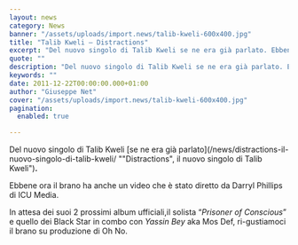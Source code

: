 ```yaml
---
layout: news
category: News
banner: "/assets/uploads/import.news/talib-kweli-600x400.jpg"
title: "Talib Kweli – Distractions"
excerpt: "Del nuovo singolo di Talib Kweli se ne era già parlato. Ebbene ora il brano ha anche un video che è stato diretto da Darryl Phillips di ICU Media. In attesa dei suoi 2 prossimi album ufficiali,il solista “Prisoner of Conscious” e quello dei Black Star in combo con Yassin Bey aka Mos Def, ri-gustiamoci [&hellip"
quote: ""
description: "Del nuovo singolo di Talib Kweli se ne era già parlato. Ebbene ora il brano ha anche un video che è stato diretto da Darryl Phillips di ICU Media. In attesa dei suoi 2 prossimi album ufficiali,il solista “Prisoner of Conscious” e quello dei Black Star in combo con Yassin Bey aka Mos Def, ri-gustiamoci [&hellip"
keywords: ""
date: 2011-12-22T00:00:00.000+01:00
author: "Giuseppe Net"
cover: "/assets/uploads/import.news/talib-kweli-600x400.jpg"
pagination:
  enabled: true

---
```


Del nuovo singolo di Talib Kweli [se ne era già parlato](/news/distractions-il-nuovo-singolo-di-talib-kweli/ ""Distractions", il nuovo singolo di Talib Kweli")**.**

Ebbene ora il brano ha anche un video che è stato diretto da Darryl Phillips di ICU Media.

In attesa dei suoi 2 prossimi album ufficiali,il solista “_Prisoner of Conscious_” e quello dei Black Star in combo con _Yassin_ _Bey_ aka Mos Def, ri-gustiamoci il brano su produzione di Oh No.